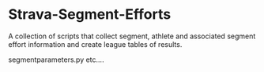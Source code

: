 # Strava-Segment-Efforts
A collection of scripts that collect segment, athlete and associated segment effort information and create league tables of results.

segmentparameters.py
etc....

